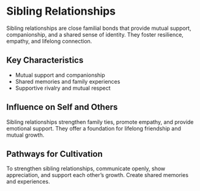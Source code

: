 # Sibling Relationships

Sibling relationships are close familial bonds that provide mutual support, companionship, and a shared sense of identity. They foster resilience, empathy, and lifelong connection.

## Key Characteristics

- Mutual support and companionship
- Shared memories and family experiences
- Supportive rivalry and mutual respect

## Influence on Self and Others

Sibling relationships strengthen family ties, promote empathy, and provide emotional support. They offer a foundation for lifelong friendship and mutual growth.

## Pathways for Cultivation

To strengthen sibling relationships, communicate openly, show appreciation, and support each other’s growth. Create shared memories and experiences.
